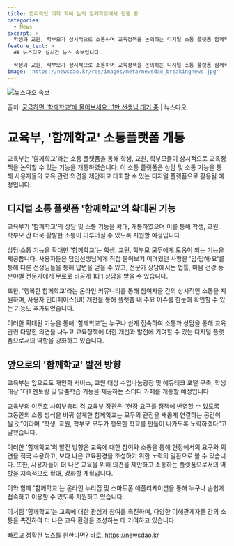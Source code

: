 ```yaml
---
title: 합리적인 대학 학비 논의 함께학교에서 진행 중
categories:
  - News
excerpt: >
  학생과 교원, 학부모가 상시적으로 소통하며 교육정책을 논의하는 디지털 소통 플랫폼 함께학교의 상담소통기능이 …
feature_text: >
  ## 뉴스다오 실시간 뉴스 속보입니다.

  학생과 교원, 학부모가 상시적으로 소통하며 교육정책을 논의하는 디지털 소통 플랫폼 함께학교의 상담소통기능이 …
image: 'https://newsdao.kr/res/images/meta/newsdao_breakingnews.jpg'
---
```


![뉴스다오 속보](https://newsdao.kr/res/images/meta/newsdao_breakingnews.jpg)

<p>출처: <a href="https://newsdao.kr/3310" rel="dofollow">궁금하면 ‘함께학교’에 물어보세요…1만 선생님 대기 중</a> | 뉴스다오</p>

<h1>교육부, '함께학교' 소통플랫폼 개통</h1>

교육부는 '함께학교'라는 소통 플랫폼을 통해 학생, 교원, 학부모들이 상시적으로 교육정책을 논의할 수 있는 기능을 개통하였습니다. 이 소통 플랫폼은 상담 및 소통 기능을 통해 사용자들의 교육 관련 의견을 제안하고 대화할 수 있는 디지털 플랫폼으로 활용될 예정입니다.

<h2>디지털 소통 플랫폼 '함께학교'의 확대된 기능</h2>

<p data-ke-size="size16">교육부가 '함께학교'의 상담 및 소통 기능을 확대, 개통하였으며 이를 통해 학생, 교원, 학부모 간 더욱 활발한 소통이 이루어질 수 있도록 지원할 예정입니다.</p>

상담·소통 기능을 확대한 '함께학교'는 학생, 교원, 학부모 모두에게 도움이 되는 기능을 제공합니다. 사용자들은 담임선생님에게 직접 물어보기 어려웠던 사항을 '답·답해·요'를 통해 다른 선생님들을 통해 답변을 얻을 수 있고, 전문가 상담에서는 법률, 마음 건강 등 분야별 전문가에게 무료로 비공개 1대1 상담을 받을 수 있습니다.

또한, '행복한 함께학교'라는 온라인 커뮤니티를 통해 참여자들 간의 상시적인 소통을 지원하며, 사용자 인터페이스(UI) 개편을 통해 플랫폼 내 주요 이슈를 한눈에 확인할 수 있는 기능도 추가되었습니다.

이러한 확대된 기능을 통해 '함께학교'는 누구나 쉽게 접속하여 소통과 상담을 통해 교육 관련 다양한 의견을 나누고 교육정책에 대한 개선과 발전에 기여할 수 있는 디지털 플랫폼으로서의 역할을 강화하고 있습니다.

<h2>앞으로의 '함께학교' 발전 방향</h2>

<p data-ke-size="size16">교육부는 앞으로도 개인화 서비스, 교원 대상 수업나눔광장 및 에듀테크 포털 구축, 학생 대상 1대1 멘토링 및 맞춤학습 기능을 제공하는 스터디 카페를 개통할 예정입니다.</p>

교육부의 이주호 사회부총리 겸 교육부 장관은 “현장 요구를 정책에 반영할 수 있도록 그동안의 소통 방식을 바꿔 설계한 함께학교는 모두의 관점을 새롭게 연결하는 공간이 될 것”이라며 “학생, 교원, 학부모 모두가 행복한 학교를 만들어 나가도록 노력하겠다”고 말했습니다.

이러한 '함께학교'의 발전 방향은 교육에 대한 참여와 소통을 통해 현장에서의 요구와 의견을 적극 수용하고, 보다 나은 교육환경을 조성하기 위한 노력의 일환으로 볼 수 있습니다. 또한, 사용자들이 더 나은 교육을 위해 의견을 제안하고 소통하는 플랫폼으로서의 역할을 지속적으로 확대, 강화할 계획입니다.

이와 함께 '함께학교'는 온라인 누리집 및 스마트폰 애플리케이션을 통해 누구나 손쉽게 접속하고 이용할 수 있도록 지원하고 있습니다.

이처럼 '함께학교'는 교육에 대한 관심과 참여를 촉진하며, 다양한 이해관계자들 간의 소통을 촉진하여 더 나은 교육 환경을 조성하는 데 기여하고 있습니다. 

빠르고 정확한 뉴스를 원한다면? 바로, <a href="https://newsdao.kr" rel="dofollow">https://newsdao.kr</a>


